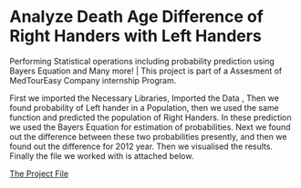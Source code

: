 # Analyze Death Age Difference of Right Handers with Left Handers

Performing Statistical operations including probability prediction using Bayers Equation and Many more! | This project is part of a Assesment of MedTourEasy Company internship Program.

First we imported the Necessary Libraries, Imported the Data , Then we found probability of Left hander in a Population, then we used the same function and predicted the population of Right Handers. In these prediction we used the Bayers Equation for estimation of probabilities.
Next we found out the difference between these two probabilities presently, and then we found out the difference for 2012 year. Then we visualised the results. Finally the file we worked with is attached below.

[The Project File](https://github.com/ukishore33/Analyze-Death-Age-Difference-of-Right-Handers-with-Left-Handers/blob/main/Analyze_Death_Age_Difference_of_Right_Handers_with_Left_Handers_ipynb.ipynb)
